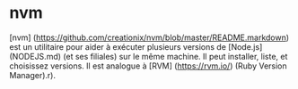 # nvm

[nvm] (https://github.com/creationix/nvm/blob/master/README.markdown) est un utilitaire pour aider à exécuter plusieurs versions de [Node.js] (NODEJS.md) (et ses filiales) sur le même machine. Il peut installer, liste, et choisissez versions. Il est analogue à [RVM] (https://rvm.io/) (Ruby Version Manager).r).
